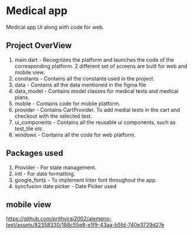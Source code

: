 # Medical app

Medical app UI along with code for web.

## Project OverView
1. main.dart - Recognizes the platform and launches the code of the corresponding platform. 2 different set of screens are built for web and mobile view.
2. constants - Contains all the constants used in the project.
3. data - Contains all the data mentioned in the figma file
4. data_model - Contains model classes for medical tests and medical plans.
5. mobile - Contains code for mobile platform.
6. provider - Contains CartProvider. To add medial tests in the cart and checkout with the selected test.
7. ui_components - Contains all the reusable ui components, such as test_tile etc.
8. windows - Contains all the code for web platform.


## Packages used
1. Provider - For state management.
2. intl - For date formatting.
3. google_fonts - To implement Inter font throughout the app.
4. syncfusion date picker - Date Picker used


## mobile view

https://github.com/prithviraj2002/alemeno-test/assets/82358330/188c55e8-e1f9-43aa-b5fd-740e3729d27e
   


